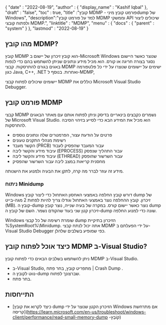 {
  "date" : "2022-08-19",
  "author" : {
    "display_name" : "Kashif Iqbal"
},
  "draft" : "false",
  "toc" : true,
  "title" :"קובץ MDMP - פורמט קובץ מיניdump של Windows",
  "description":"למד על פורמט קובץ MDMP וממשקי API שיכולים ליצור ולפתוח קובצי MDMP.",
  "linktitle" : "MDMP",
  "menu" : {
    "docs" : {
      "parent" : "system"
}
},
  "lastmod" : "2022-08-19"
}

## מהו קובץ MDMP?

קובץ MDMP הוא קובץ זיכרון של יישום ב-Microsoft Windows שנוצר כאשר היישום נסגר בצורה חריגה או קורס. הוא מכיל מידע ונתונים שניתן להשתמש בהם כדי לנפות באגים בגורם להתרסקות. קבצי MDMP ישימים על יישומים שנוצרו על ידי כל פלטפורמה כגון Java, C++, .NET ואחרות. בנוסף ל-MDMP,

יישומים שיכולים לפתוח קבצי MDMP כוללים את Microsoft Visual Studio Debugger.

## פורמט קובץ MDMP

קבצי MDMP נשמרים כקבצים בינאריים בדיסק וניתן לפתוח אותם עם מאתר הבאגים של Microsoft Visual Studio. הוא מכיל את המידע הבא כדי לסייע בזיהוי הסיבה להתרסקות.

* פרטים על הודעת עצור, הפרמטרים שלה ונתונים נוספים
* רשימת מנהלי התקנים טעונים
* הקשר מעבד (PRCB) עבור המעבד שהפסיק לעבוד
* עיבוד מידע והקשר ליבה (EPROCESS) עבור התהליך שנפסק
* עיבוד מידע והקשר ליבה (ETHREAD) עבור השרשור שהופסק
* מחסנית קריאות במצב ליבה עבור השרשור שהפסיק

מידע זה עוזר לברר מה קרה, לתקן את הבעיה ולמנוע את הישנותה.

### ניתוח Minidump

Windows דורש קובץ החלפה באמצעי האחסון האתחול כדי ליצור קובץ dump של זיכרון. קובץ ההחלפה נוצר באמצעי האתחול וגודלו צריך להיות לפחות 2 מגה-בייט (MB). קובץ ה-dump נוצר כאשר יישום קורס. במקרה של בעיה שנייה, נוצר קובץ dump זיכרון קטן שני בעוד שהקודם נשמר. השם של קובץ ה-dump שונה כדי למנוע החלפה.

Windows שומרת רשימה של כל קבצי dump הזיכרון בתיקיית %SystemRoot%\Minidump. אתה יכול לנתח קבצי MDMP על ידי הפעלתם ב-Visual Studio Debugger כפי שמופיע בשלבים שלהלן.

## כיצד אוכל לפתוח קובץ MDMP ב-Visual Studio?

ניתן להשתמש בשלבים הבאים כדי לפתוח קובץ MDMP ב-Visual Studio.

* ב-Visual Studio, מתפריט קובץ, בחר פתח | Crash Dump .
* נווט לקובץ ה-dump שברצונך לפתוח.
* בחר פתח.

## התייחסות

* [כיצד לקרוא את קובץ dump הזיכרון הקטן שנוצר על ידי Windows אם מתרחשת קריסה](https://learn.microsoft.com/en-us/troubleshoot/windows-client/performance/read-small-memory-dump -קוֹבֶץ)

